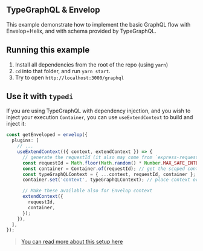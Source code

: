 ## TypeGraphQL & Envelop

This example demonstrate how to implement the basic GraphQL flow with Envelop+Helix, and with schema provided by TypeGraphQL.

## Running this example

1. Install all dependencies from the root of the repo (using `yarn`)
2. `cd` into that folder, and run `yarn start`.
3. Try to open `http://localhost:3000/graphql`

## Use it with `typedi`

If you are using TypeGraphQL with dependency injection, and you wish to inject your execution `Container`, you can use `useExtendContext` to build and inject it:

```ts
const getEnveloped = envelop({
  plugins: [
    // ...
    useExtendContext(({ context, extendContext }) => {
      // generate the requestId (it also may come from `express-request-id` or other middleware)
      const requestId = Math.floor(Math.random() * Number.MAX_SAFE_INTEGER); // uuid-like
      const container = Container.of(requestId); // get the scoped container
      const typeGraphQLContext = { ...context, requestId, container }; // create fresh context object for TypeDI
      container.set('context', typeGraphQLContext); // place context or other data in container

      // Make these available also for Envelop context
      extendContext({
        requestId,
        container,
      });
    }),
  ],
});
```

> [You can read more about this setup here](https://typegraphql.com/docs/dependency-injection.html)
